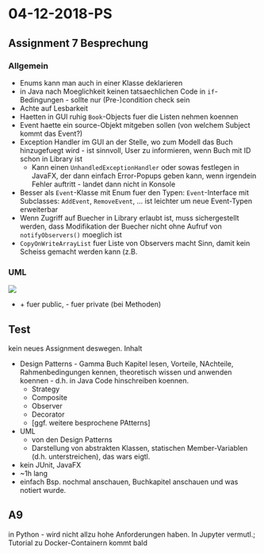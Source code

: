 # 04-12-2018-PS

<!--TOC-->

## Assignment 7 Besprechung

### Allgemein

* Enums kann man auch in einer Klasse deklarieren
* in Java nach Moeglichkeit keinen tatsaechlichen Code in `if`-Bedingungen - sollte nur (Pre-)condition check sein
* Achte auf Lesbarkeit
* Haetten in GUI ruhig `Book`-Objects fuer die Listen nehmen koennen
* Event haette ein source-Objekt mitgeben sollen (von welchem Subject kommt das Event?)
* Exception Handler im GUI an der Stelle, wo zum Modell das Buch hinzugefuegt wird - ist sinnvoll, User zu informieren, wenn Buch mit ID schon in Library ist
    * Kann einen `UnhandledExceptionHandler` oder sowas festlegen in JavaFX, der dann einfach Error-Popups geben kann, wenn irgendein Fehler auftritt - landet dann nicht in Konsole
* Besser als `Event`-Klasse mit Enum fuer den Typen: `Event`-Interface mit Subclasses: `AddEvent`, `RemoveEvent`, ... ist leichter um neue Event-Typen erweiterbar
* Wenn Zugriff auf Buecher in Library erlaubt ist, muss sichergestellt werden, dass Modifikation der Buecher nicht ohne Aufruf von `notifyObservers()` moeglich ist
* `CopyOnWriteArrayList` fuer Liste von Observers macht Sinn, damit kein Scheiss gemacht werden kann (z.B. 

### UML

<img src="a7uml.png">

* \+ fuer public, - fuer private (bei Methoden)

## Test

kein neues Assignment deswegen. Inhalt

* Design Patterns - Gamma Buch Kapitel lesen, Vorteile, NAchteile, Rahmenbedingungen kennen, theoretisch wissen und anwenden koennen - d.h. in Java Code hinschreiben koennen.
    * Strategy
    * Composite
    * Observer
    * Decorator
    * [ggf. weitere besprochene PAtterns]
* UML
    * von den Design Patterns
    * Darstellung von abstrakten Klassen, statischen Member-Variablen (d.h. unterstreichen), das wars eigtl.
* kein JUnit, JavaFX
* ~1h lang
* einfach Bsp. nochmal anschauen, Buchkapitel anschauen und was notiert wurde.

## A9

in Python - wird nicht allzu hohe Anforderungen haben. In Jupyter vermutl.; Tutorial zu Docker-Containern kommt bald
